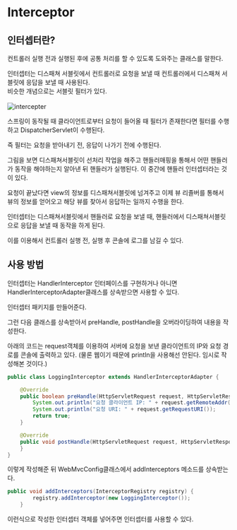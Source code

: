 # Interceptor

## 인터셉터란?

컨트롤러 실행 전과 실행된 후에 공통 처리를 할 수 있도록 도와주는 클래스를 말한다.<br>

인터셉터는 디스패쳐 서블릿에서 컨트롤러로 요청을 보낼 때 컨트롤러에서 디스패쳐 서블릿에 응답을 보낼 때 사용된다.<br>
비슷한 개념으로는 서블릿 필터가 있다.<br><br>
![intercepter](https://cphinf.pstatic.net/mooc/20180222_261/1519262329628q8DQN_JPEG/1.jpg?type=w760)

스프링이 동작될 때 클라이언트로부터 요청이 들어올 때 필터가 존재한다면 필터를 수행하고 DispatcherServlet이 수행된다.

즉 필터는 요청을 받아내기 전, 응답이 나가기 전에 수행된다.

그림을 보면 디스패쳐서블릿이 선처리 작업을 해주고 핸들러매핑을 통해서 어떤 핸들러가 동작을 해야하는지 알아낸 뒤 핸들러가 실행된다. 이 중간에 핸들러 인터셉터라는 것이 있다.

요청이 끝났다면 view의 정보를 디스패쳐서블릿에 넘겨주고 이제 뷰 리졸버를 통해서 뷰의 정보를 얻어오고 해당 뷰를 찾아서 응답하는 일까지 수행을 한다.

인터셉터는 디스패쳐서블릿에서 핸들러로 요청을 보낼 때, 핸들러에서 디스패쳐서블릿으로 응답을 보낼 때 동작을 하게 된다.

이를 이용해서 컨트롤러 실행 전, 실행 후 콘솔에 로그를 남길 수 있다.

## 사용 방법

인터셉터는 HandlerInterceptor 인터페이스를 구현하거나 아니면 HandlerInterceptorAdapter클래스를 상속받으면 사용할 수 있다. 

인터셉터 패키지를 만들어준다.

그런 다음 클래스를 상속받아서 preHandle, postHandle을 오버라이딩하여 내용을 작성한다.

아래의 코드는 request객체를 이용하여 서버에 요청을 보낸 클라이언트의 IP와 요청 경로를 콘솔에 출력하고 있다.
(물론 웹이기 때문에 println을 사용해선 안된다. 임시로 작성해본 것이다.)

```java
public class LoggingInterceptor extends HandlerInterceptorAdapter {

    @Override
    public boolean preHandle(HttpServletRequest request, HttpServletResponse response, Object handler) throws Exception {
        System.out.println("요청 클라이언트 IP: " + request.getRemoteAddr());
        System.out.println("요청 URI: " + request.getRequestURI());
        return true;
    }

    @Override
    public void postHandle(HttpServletRequest request, HttpServletResponse response, Object handler, ModelAndView modelAndView) throws Exception {
    }
}
```

이렇게 작성해준 뒤 WebMvcConfig클래스에서 addInterceptors 메소드를 상속받는다.

```java
public void addInterceptors(InterceptorRegistry registry) {
        registry.addInterceptor(new LoggingInterceptor());
    }
```

이런식으로 작성한 인터셉터 객체를 넣어주면 인터셉터를 사용할 수 있다.




